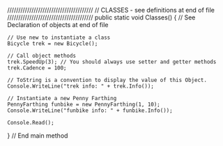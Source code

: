 ///////////////////////////////////////
// CLASSES - see definitions at end of file
///////////////////////////////////////
public static void Classes()
{
    // See Declaration of objects at end of file

    // Use new to instantiate a class
    Bicycle trek = new Bicycle();

    // Call object methods
    trek.SpeedUp(3); // You should always use setter and getter methods
    trek.Cadence = 100;

    // ToString is a convention to display the value of this Object.
    Console.WriteLine("trek info: " + trek.Info());

    // Instantiate a new Penny Farthing
    PennyFarthing funbike = new PennyFarthing(1, 10);
    Console.WriteLine("funbike info: " + funbike.Info());

    Console.Read();
} // End main method
